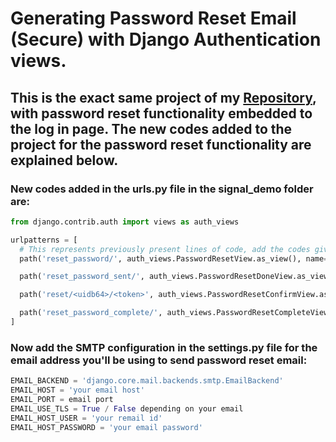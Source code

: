 # Generating Password Reset Email (Secure) with Django Authentication views.

## This is the exact same project of my [Repository](https://github.com/santoshrajkumar/userprofile_CRUD_functionality_with_Django_signals), with password reset functionality embedded to the log in page. The new codes added to the project for the password reset functionality are explained below.


### New codes added in the urls.py file in the signal_demo folder are:


```python
from django.contrib.auth import views as auth_views

urlpatterns = [
  # This represents previously present lines of code, add the codes given below after that
  path('reset_password/', auth_views.PasswordResetView.as_view(), name="reset_password"),

  path('reset_password_sent/', auth_views.PasswordResetDoneView.as_view(), name="password_reset_done"),

  path('reset/<uidb64>/<token>', auth_views.PasswordResetConfirmView.as_view(), name="password_reset_confirm"),

  path('reset_password_complete/', auth_views.PasswordResetCompleteView.as_view(), name="password_reset_complete"),
]
```

### Now add the SMTP configuration in the settings.py file for the email address you'll be using to send password reset email:

```python
EMAIL_BACKEND = 'django.core.mail.backends.smtp.EmailBackend'
EMAIL_HOST = 'your email host'
EMAIL_PORT = email port
EMAIL_USE_TLS = True / False depending on your email
EMAIL_HOST_USER = 'your remail id'
EMAIL_HOST_PASSWORD = 'your email password'
```
